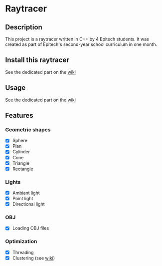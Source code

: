 # Raytracer

## Description

This project is a raytracer written in C++ by 4 Epitech students. It was created as part of Epitech's second-year school curriculum in one month.

## Install this raytracer
See the dedicated part on the [wiki](https://github.com/EpitechPromo2026/B-OOP-400-REN-4-1-raytracer-axel.rohee/wiki/Installation)

## Usage
See the dedicated part on the [wiki](https://github.com/EpitechPromo2026/B-OOP-400-REN-4-1-raytracer-axel.rohee/wiki/Usage)

## Features

### Geometric shapes

- [x] Sphere
- [x] Plan
- [x] Cylinder
- [x] Cone
- [x] Triangle
- [x] Rectangle

### Lights

- [x] Ambiant light
- [x] Point light
- [x] Directional light

### OBJ

- [x] Loading OBJ files

### Optimization

- [x] Threading
- [x] Clustering (see [wiki](https://github.com/EpitechPromo2026/B-OOP-400-REN-4-1-raytracer-axel.rohee/wiki/Clustering))
